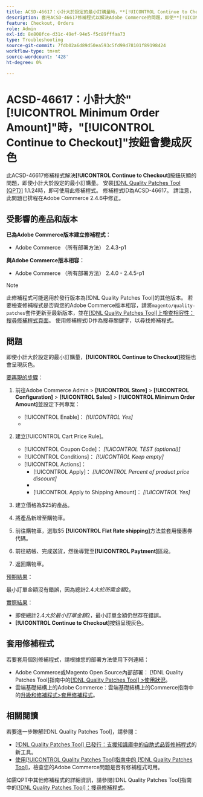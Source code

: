 ```yaml
---
title: ACSD-46617：小計大於設定的最小訂購量時，**[!UICONTROL Continue to Checkout]**按鈕會變成灰色
description: 套用ACSD-46617修補程式以解決Adobe Commerce的問題，即使**[!UICONTROL Continue to Checkout]**小計大於設定的最小訂購量，按鈕仍會呈現灰色。
feature: Checkout, Orders
role: Admin
exl-id: 8e808fce-d31c-49ef-94e5-f5c89fffaa73
type: Troubleshooting
source-git-commit: 7fdb02a6d89d50ea593c5fd99d78101f89198424
workflow-type: tm+mt
source-wordcount: '428'
ht-degree: 0%

---
```


# ACSD-46617：小計大於&quot;[!UICONTROL Minimum Order Amount]&quot;時，&quot;[!UICONTROL Continue to Checkout]&quot;按鈕會變成灰色

此ACSD-46617修補程式解決&#x200B;**[!UICONTROL Continue to Checkout]**&#x200B;按鈕灰顯的問題，即使小計大於設定的最小訂購量。 安裝[[!DNL Quality Patches Tool (QPT)]](https://experienceleague.adobe.com/en/docs/commerce-operations/tools/quality-patches-tool/quality-patches-tool-to-self-serve-quality-patches) 1.1.24時，即可使用此修補程式。 修補程式ID為ACSD-46617。 請注意，此問題已排程在Adobe Commerce 2.4.6中修正。

## 受影響的產品和版本

**已為Adobe Commerce版本建立修補程式：**

* Adobe Commerce （所有部署方法） 2.4.3-p1

**與Adobe Commerce版本相容：**

* Adobe Commerce （所有部署方法） 2.4.0 - 2.4.5-p1

>[!NOTE]
>
>此修補程式可能適用於發行版本為[!DNL Quality Patches Tool]的其他版本。 若要檢查修補程式是否與您的Adobe Commerce版本相容，請將`magento/quality-patches`套件更新至最新版本，並在[[!DNL Quality Patches Tool]上檢查相容性：搜尋修補程式頁面](https://experienceleague.adobe.com/tools/commerce-quality-patches/index.html)。 使用修補程式ID作為搜尋關鍵字，以尋找修補程式。

## 問題

即使小計大於設定的最小訂購量，**[!UICONTROL Continue to Checkout]**&#x200B;按鈕也會呈現灰色。

<u>要再現的步驟</u>：

1. 前往Adobe Commerce Admin > **[!UICONTROL Store]** > **[!UICONTROL Configuration]** > **[!UICONTROL Sales]** > **[!UICONTROL Minimum Order Amount]**&#x200B;並設定下列專案：
   * [!UICONTROL Enable]： *[!UICONTROL Yes]*
   * 
     [!UICONTROL Minimum Amount]: *2*

1. 建立[!UICONTROL Cart Price Rule]。
   * [!UICONTROL Coupon Code]： *[!UICONTROL TEST (optional)]*
   * [!UICONTROL Conditions]： *[!UICONTROL Keep empty]*
   * [!UICONTROL Actions]：
      * [!UICONTROL Apply]： *[!UICONTROL Percent of product price discount]*
      * 
        [!UICONTROL Discount Amount]: *92*
      * [!UICONTROL Apply to Shipping Amount]： *[!UICONTROL Yes]*
1. 建立價格為$25的產品。
1. 將產品新增至購物車。
1. 前往購物車，選取$5 **[!UICONTROL Flat Rate shipping]**&#x200B;方法並套用優惠券代碼。
1. 前往結帳、完成送貨，然後導覽至&#x200B;**[!UICONTROL Paytment]**&#x200B;區段。
1. 返回購物車。

<u>預期結果</u>：

最小訂單金額沒有錯誤，因為總計$2.4大於所需金額$2。

<u>實際結果</u>：

* 即使總計$2.4大於最小訂單金額$2，最小訂單金額仍然存在錯誤。
* **[!UICONTROL Continue to Checkout]**&#x200B;按鈕呈現灰色。

## 套用修補程式

若要套用個別修補程式，請根據您的部署方法使用下列連結：

* Adobe Commerce或Magento Open Source內部部署： [!DNL Quality Patches Tool]指南中的[[!DNL Quality Patches Tool] >使用狀況](/help/tools/quality-patches-tool/usage.md)。
* 雲端基礎結構上的Adobe Commerce：雲端基礎結構上的Commerce指南中的[升級和修補程式>套用修補程式](https://experienceleague.adobe.com/docs/commerce-cloud-service/user-guide/develop/upgrade/apply-patches.html)。

## 相關閱讀

若要進一步瞭解[!DNL Quality Patches Tool]，請參閱：

* [[!DNL Quality Patches Tool] 已發行：支援知識庫中的自助式品質修補程式](https://experienceleague.adobe.com/en/docs/commerce-operations/tools/quality-patches-tool/quality-patches-tool-to-self-serve-quality-patches)的新工具。
* [使用[!UICONTROL Quality Patches Tool]指南中的 [!DNL Quality Patches Tool]](/help/tools/quality-patches-tool/patches-available-in-qpt/check-patch-for-magento-issue-with-magento-quality-patches.md)，檢查您的Adobe Commerce問題是否有修補程式可用。


如需QPT中其他修補程式的詳細資訊，請參閱[!DNL Quality Patches Tool]指南中的[[!DNL Quality Patches Tool]：搜尋修補程式](https://experienceleague.adobe.com/tools/commerce-quality-patches/index.html)。
